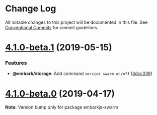 # Change Log

All notable changes to this project will be documented in this file.
See [Conventional Commits](https://conventionalcommits.org) for commit guidelines.

# [4.1.0-beta.1](https://github.com/embark-framework/embark/compare/v4.1.0-beta.0...v4.1.0-beta.1) (2019-05-15)


### Features

* **@embark/storage:** Add command `service swarm on/off` ([3dcc339](https://github.com/embark-framework/embark/commit/3dcc339))





# [4.1.0-beta.0](https://github.com/embark-framework/embark/compare/v4.0.0...v4.1.0-beta.0) (2019-04-17)

**Note:** Version bump only for package embarkjs-swarm
